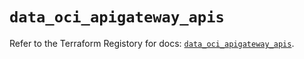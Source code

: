 # `data_oci_apigateway_apis`

Refer to the Terraform Registory for docs: [`data_oci_apigateway_apis`](https://registry.terraform.io/providers/oracle/oci/6.18.0/docs/data-sources/apigateway_apis).
